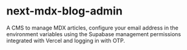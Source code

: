 # next-mdx-blog-admin
A CMS to manage MDX articles, configure your email address in the environment variables using the Supabase management permissions integrated with Vercel and logging in with OTP.
